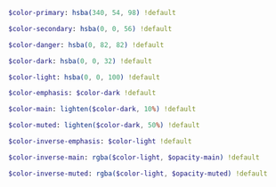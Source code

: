<!-- markdownlint-disable -->

``` sass
$color-primary: hsba(340, 54, 98) !default
```

``` sass
$color-secondary: hsba(0, 0, 56) !default
```

``` sass
$color-danger: hsba(0, 82, 82) !default
```

``` sass
$color-dark: hsba(0, 0, 32) !default
```

``` sass
$color-light: hsba(0, 0, 100) !default
```

``` sass
$color-emphasis: $color-dark !default
```

``` sass
$color-main: lighten($color-dark, 10%) !default
```

``` sass
$color-muted: lighten($color-dark, 50%) !default
```

``` sass
$color-inverse-emphasis: $color-light !default
```

``` sass
$color-inverse-main: rgba($color-light, $opacity-main) !default
```

``` sass
$color-inverse-muted: rgba($color-light, $opacity-muted) !default
```